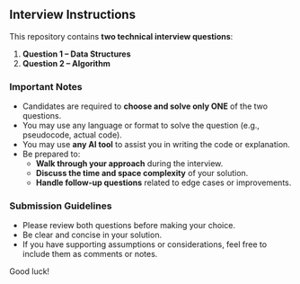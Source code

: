 ## Interview Instructions

This repository contains **two technical interview questions**:

1. **Question 1 – Data Structures**
2. **Question 2 – Algorithm**

### Important Notes

- Candidates are required to **choose and solve only ONE** of the two questions.
- You may use any language or format to solve the question (e.g., pseudocode, actual code).
- You may use **any AI tool** to assist you in writing the code or explanation.
- Be prepared to:
  - **Walk through your approach** during the interview.
  - **Discuss the time and space complexity** of your solution.
  - **Handle follow-up questions** related to edge cases or improvements.

### Submission Guidelines

- Please review both questions before making your choice.
- Be clear and concise in your solution.
- If you have supporting assumptions or considerations, feel free to include them as comments or notes.

Good luck!
